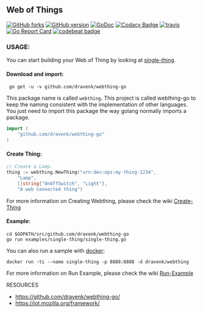 Web of Things 
---
 [![GitHub forks](https://img.shields.io/github/forks/dravenk/webthing-go.svg?style=social&label=Fork&maxAge=2592000)](https://GitHub.com/dravenk/webthing-go/network/)
 [![GitHub version](https://badge.fury.io/gh/dravenk%2Fwebthing-go.svg)](https://badge.fury.io/gh/dravenk%2Fwebthing-go)
 [![GoDoc](https://godoc.org/github.com/dravenk/webthing-go?status.png)](https://godoc.org/github.com/dravenk/webthing-go) 
 [![Codacy Badge](https://api.codacy.com/project/badge/Grade/bef38274a3cb4156b374bb76dc1670e5)](https://www.codacy.com/manual/dravenk/webthing-go?utm_source=github.com&amp;utm_medium=referral&amp;utm_content=dravenk/webthing-go&amp;utm_campaign=Badge_Grade) 
 [![travis](https://api.travis-ci.org/dravenk/webthing-go.svg?branch=master)](https://travis-ci.com/dravenk/webthing-go) 
 [![Go Report Card](https://goreportcard.com/badge/github.com/dravenk/webthing-go)](https://goreportcard.com/report/github.com/dravenk/webthing-go)
 [![codebeat badge](https://codebeat.co/badges/090b9189-b20c-4910-8ff2-d7c12a28e55f)](https://codebeat.co/projects/github-com-dravenk-webthing-go-master)

### USAGE:  

You can start building your Web of Thing by looking at [single-thing](https://github.com/dravenk/webthing-go/blob/master/examples/single-thing/single-thing.go). 

#### Download and import:
```
 go get -u -v github.com/dravenk/webthing-go
```
This package name is called `webthing`. This project is called webthing-go to keep the naming consistent with the implementation of other languages. You just need to import this package the way golang normally imports a package.

```go
import (
	"github.com/dravenk/webthing-go"
)
```

#### Create Thing:
```go
// Create a Lamp.
thing := webthing.NewThing("urn:dev:ops:my-thing-1234",
	"Lamp",
	[]string{"OnOffSwitch", "Light"},
	"A web connected thing")

```
For more information on Creating Webthing, please check the wiki [Create-Thing](https://github.com/dravenk/webthing-go/wiki/Create-Thing)

#### Example:

```
cd $GOPATH/src/github.com/dravenk/webthing-go
go run examples/single-thing/single-thing.go
```
You can also run a sample with [docker](https://hub.docker.com/r/dravenk/webthing):
```
docker run -ti --name single-thing -p 8888:8888 -d dravenk/webthing
```
For more information on Run Example, please check the wiki [Run-Example](https://github.com/dravenk/webthing-go/wiki/Run-example)

RESOURCES
* https://github.com/dravenk/webthing-go/
* https://iot.mozilla.org/framework/
